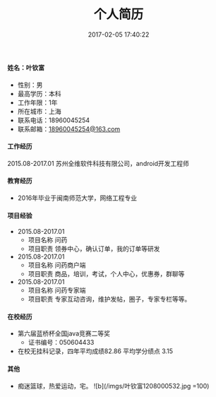 ﻿---
title: 个人简历
date: 2017-02-05 17:40:22
tags:
---


#### 姓名：叶钦富
* 性别：男
* 最高学历：本科
* 工作年限：1年
* 所在城市：上海
* 联系电话：18960045254
* 联系邮箱：18960045254@163.com

#### 工作经历
2015.08-2017.01 
苏州全维软件科技有限公司，android开发工程师

#### 教育经历
* 2016年毕业于闽南师范大学，网络工程专业

#### 项目经验
* 2015.08-2017.01
  - 项目名称 问药
  - 项目职责 领券中心，确认订单，我的订单等研发
* 2015.08-2017.01
  - 项目名称 问药商户端
  - 项目职责 商品，培训，考试，个人中心，优惠券，群聊等
* 2015.08-2017.01
  - 项目名称 问药专家端
  - 项目职责 专家互动咨询，维护发帖，圈子，专家专栏等等。

#### 在校经历
* 第六届蓝桥杯全国java竞赛二等奖
  - 证书编号：050604433
* 在校无挂科记录，四年平均成绩82.86 平均学分绩点 3.15

#### 其他
* 痴迷篮球，热爱运动，宅。
 ![b](/imgs/叶钦富1208000532.jpg =100)

